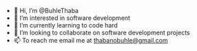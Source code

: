 - 👋 Hi, I’m @BuhleThaba
- 👀 I’m interested in software development
- 🌱 I’m currently learning to code hard
- 💞️ I’m looking to collaborate on software development projects
- 📫 To reach me email me at thabanobuhle@gmail.com 

<!---
BuhleThaba/BuhleThaba is a ✨ special ✨ repository because its `README.md` (this file) appears on your GitHub profile.
You can click the Preview link to take a look at your changes.
--->
